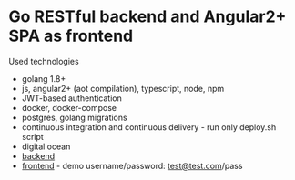 # Go RESTful backend and Angular2+ SPA as frontend

Used technologies

* golang 1.8+
* js, angular2+ (aot compilation), typescript, node, npm
* JWT-based authentication
* docker, docker-compose
* postgres, golang migrations
* continuous integration and continuous delivery - run only deploy.sh script
* digital ocean
* [backend](http://zhanat.site:8080/ping)
* [frontend](http://zhanat.site:8081/login) - demo username/password: test@test.com/pass
